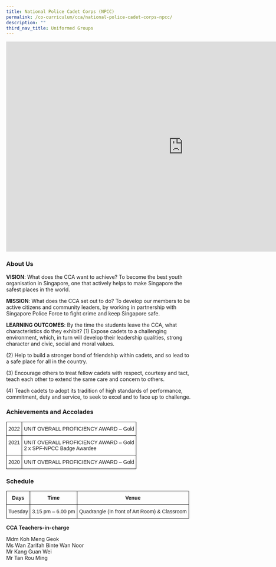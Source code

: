 ```yaml
---
title: National Police Cadet Corps (NPCC)
permalink: /co-curriculum/cca/national-police-cadet-corps-npcc/
description: ""
third_nav_title: Uniformed Groups
---
```

<iframe allowfullscreen="true" height="569" width="960" frameborder="0" src="https://docs.google.com/presentation/d/e/2PACX-1vRfswBtHBxMtohzYSVcU6AEKr6jnPWbCeMoRvwy7iPR_2BaaOSI3PfjNXebNosdXgvDi_fICnlCCd8C/embed?start=true&amp;loop=true&amp;delayms=3000"></iframe>

### About Us

**VISION**: What does the CCA want to achieve? To become the best youth organisation in Singapore, one that actively helps to make Singapore the safest places in the world. 

**MISSION**: What does the CCA set out to do? To develop our members to be active citizens and community leaders, by working in partnership with Singapore Police Force to fight crime and keep Singapore safe. 

**LEARNING OUTCOMES**: By the time the students leave the CCA, what characteristics do they exhibit?
(1) Expose cadets to a challenging environment, which, in turn will develop their leadership qualities, strong character and civic, social and moral values.

(2) Help to build a stronger bond of friendship within cadets, and so lead to a safe place for all in the country. 

(3) Encourage others to treat fellow cadets with respect, courtesy and tact, teach each other to extend the same care and concern to others.

(4) Teach cadets to adopt its tradition of high standards of performance, commitment, duty and service, to seek to excel and to face up to challenge.  

### Achievements and Accolades

<style type="text/css">
.tg  {border-collapse:collapse;border-spacing:0;}
.tg td{border-color:black;border-style:solid;border-width:1px;font-family:Arial, sans-serif;font-size:14px;
  overflow:hidden;padding:10px 5px;word-break:normal;}
.tg th{border-color:black;border-style:solid;border-width:1px;font-family:Arial, sans-serif;font-size:14px;
  font-weight:normal;overflow:hidden;padding:10px 5px;word-break:normal;}
.tg .tg-ktyi{background-color:#FFF;text-align:left;vertical-align:top}
</style>
<table class="tg">
<thead>
  <tr>
    <th class="tg-ktyi">2022</th>
    <th class="tg-ktyi">UNIT OVERALL PROFICIENCY AWARD – Gold</th>
  </tr>
</thead>
<tbody>
  <tr>
    <td class="tg-ktyi">2021</td>
    <td class="tg-ktyi">UNIT OVERALL PROFICIENCY AWARD – Gold<br>2 x SPF-NPCC Badge Awardee</td>
  </tr>
  <tr>
    <td class="tg-ktyi">2020</td>
    <td class="tg-ktyi">UNIT OVERALL PROFICIENCY AWARD – Gold</td>
  </tr>
</tbody>
</table>

### Schedule

<style type="text/css">
.tg  {border-collapse:collapse;border-spacing:0;}
.tg td{border-color:black;border-style:solid;border-width:1px;font-family:Arial, sans-serif;font-size:14px;
  overflow:hidden;padding:10px 5px;word-break:normal;}
.tg th{border-color:black;border-style:solid;border-width:1px;font-family:Arial, sans-serif;font-size:14px;
  font-weight:normal;overflow:hidden;padding:10px 5px;word-break:normal;}
.tg .tg-baqh{text-align:center;vertical-align:top}
.tg .tg-amwm{font-weight:bold;text-align:center;vertical-align:top}
</style>
<table class="tg">
<thead>
  <tr>
    <th class="tg-amwm">Days</th>
    <th class="tg-amwm">Time</th>
    <th class="tg-amwm">Venue</th>
  </tr>
</thead>
<tbody>
  <tr>
    <td class="tg-baqh">Tuesday</td>
    <td class="tg-baqh">3.15 pm – 6.00 pm</td>
    <td class="tg-baqh">Quadrangle (In front of Art Room) &amp; Classroom</td>
  </tr>
</tbody>
</table>

**CCA Teachers-in-charge**

Mdm Koh Meng Geok <br>
Ms Wan Zarifah Binte Wan Noor<br>
Mr Kang Guan Wei<br>
Mr Tan Rou Ming